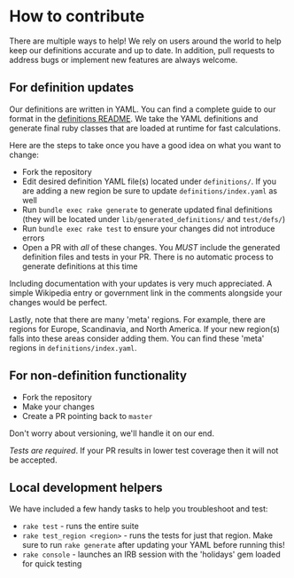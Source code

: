 # How to contribute

There are multiple ways to help! We rely on users around the world to help keep our definitions accurate and up to date. In addition, pull requests to address bugs or implement new features are always welcome.

## For definition updates

Our definitions are written in YAML. You can find a complete guide to our format in the [definitions README](definitions/README.md). We take the YAML definitions and generate final ruby classes that are loaded at runtime for fast calculations.

Here are the steps to take once you have a good idea on what you want to change:

* Fork the repository
* Edit desired definition YAML file(s) located under `definitions/`. If you are adding a new region be sure to update `definitions/index.yaml` as well
* Run `bundle exec rake generate` to generate updated final definitions (they will be located under `lib/generated_definitions/` and `test/defs/`)
* Run `bundle exec rake test` to ensure your changes did not introduce errors
* Open a PR with *all* of these changes. You *MUST* include the generated definition files and tests in your PR. There is no automatic process to generate definitions at this time

Including documentation with your updates is very much appreciated. A simple Wikipedia entry or government link in the comments alongside your changes would be perfect.

Lastly, note that there are many 'meta' regions. For example, there are regions for Europe, Scandinavia, and North America. If your new region(s) falls into these areas consider adding them. You can find these 'meta' regions in `definitions/index.yaml`.

## For non-definition functionality

* Fork the repository
* Make your changes
* Create a PR pointing back to `master`

Don't worry about versioning, we'll handle it on our end.

*Tests are required*. If your PR results in lower test coverage then it will not be accepted.

## Local development helpers

We have included a few handy tasks to help you troubleshoot and test:

* `rake test` - runs the entire suite
* `rake test_region <region>` - runs the tests for just that region. Make sure to run `rake generate` after updating your YAML before running this!
* `rake console` - launches an IRB session with the 'holidays' gem loaded for quick testing

